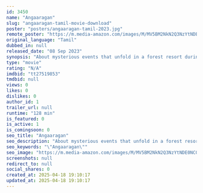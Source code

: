 ```yaml
---
id: 3450
name: "Angaaragan"
slug: "angaaragan-tamil-movie-download"
poster: "posters/angaaragan-tamil-2023.jpg"
remote_poster: "https://m.media-amazon.com/images/M/MV5BM2NkN2Q3NzYtNDE0NC00MWE4LWIwNTYtNDVlNGQwM2ZiNWIxXkEyXkFqcGc@._V1_SX300.jpg"
original_language: "Tamil"
dubbed_in: null
released_date: "08 Sep 2023"
synopsis: "About mysterious events that unfold in a forest resort during a twelve-hour investigation in a non-linear play. It highlights multiple hidden secrets of paranormal activities related to a late-Queen who was the first owner of this..."
type: "movie"
rating: "N/A"
imdbid: "tt27519853"
tmdbid: null
views: 0
likes: 0
dislikes: 0
author_id: 1
trailer_url: null
runtime: "128 min"
is_featured: 0
is_active: 1
is_comingsoon: 0
seo_title: "Angaaragan"
seo_description: "About mysterious events that unfold in a forest resort during a twelve-hour investigation in a non-linear play. It highlights multiple hidden secrets of paranormal activities related to a late-Queen who was the first owner of this..."
seo_keywords: "\"Angaaragan\""
seo_image: "https://m.media-amazon.com/images/M/MV5BM2NkN2Q3NzYtNDE0NC00MWE4LWIwNTYtNDVlNGQwM2ZiNWIxXkEyXkFqcGc@._V1_SX300.jpg"
screenshots: null
redirect_to: null
social_shares: 0
created_at: 2025-04-18 19:10:17
updated_at: 2025-04-18 19:10:17
---
```


